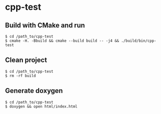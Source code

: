 # cpp-test

## Build with CMake and run
```
$ cd /path_to/cpp-test
$ cmake -H. -Bbuild && cmake --build build -- -j4 && ./build/bin/cpp-test
```

## Clean project
```
$ cd /path_to/cpp-test
$ rm -rf build
```

## Generate doxygen
```
$ cd /path_to/cpp-test
$ doxygen && open html/index.html
```
